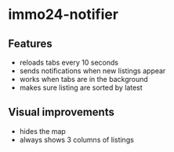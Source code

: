 # immo24-notifier


## Features
- reloads tabs every 10 seconds
- sends notifications when new listings appear
- works when tabs are in the background
- makes sure listing are sorted by latest

## Visual improvements

- hides the map
- always shows 3 columns of listings
